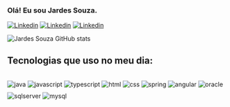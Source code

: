 ### Olá! Eu sou Jardes Souza.

[![Linkedin](https://img.shields.io/badge/LinkedIn-0077B5?style=for-the-badge&logo=linkedin&logoColor=white)](https://www.linkedin.com/in/jardes-souza/)
[![Linkedin](https://img.shields.io/badge/Gmail-D14836?style=for-the-badge&logo=gmail&logoColor=white)](mailto:jardessouza@gmail.com)
[![Linkedin](https://img.shields.io/badge/Telegram-2CA5E0?style=for-the-badge&logo=telegram&logoColor=white)](https://t.me/jardessouza)

![Jardes Souza GitHub stats](https://github-readme-stats.vercel.app/api?username=jardessouza&show_icons=true&theme=gruvbox)

## Tecnologias que uso no meu dia:

<div style="display inline_block"><br/>
    <img style="margin-bottom: 10px" aLign="center" alt="java" src="https://img.shields.io/badge/Java-ED8B00?style=for-the-badge&logo=openjdk&logoColor=white">
    <img style="margin-bottom: 10px" aLign="center" alt="javascript" src="https://img.shields.io/badge/JavaScript-F7DF1E?style=for-the-badge&logo=javascript&logoColor=black">
    <img style="margin-bottom: 10px" aLign="center" alt="typescript" src="https://img.shields.io/badge/TypeScript-007ACC?style=for-the-badge&logo=typescript&logoColor=white">
     <img style="margin-bottom: 10px" aLign="center" alt="html" src="https://img.shields.io/badge/HTML5-E34F26?style=for-the-badge&logo=html5&logoColor=white">
      <img style="margin-bottom: 10px" aLign="center" alt="css" src="https://img.shields.io/badge/CSS-239120?&style=for-the-badge&logo=css3&logoColor=white">
       <img  style="margin-bottom: 10px" aLign="center" alt="spring" src="https://img.shields.io/badge/Spring-6DB33F?style=for-the-badge&logo=spring&logoColor=white">
        <img style="margin-bottom: 10px" aLign="center" alt="angular" src="https://img.shields.io/badge/Angular-DD0031?style=for-the-badge&logo=angular&logoColor=white">
        <img style="margin-bottom: 10px" aLign="center" alt="oracle" src="https://img.shields.io/badge/Oracle-F80000?style=for-the-badge&logo=Oracle&logoColor=white">
        <img style="margin-bottom: 10px" aLign="center" alt="sqlserver" src="https://img.shields.io/badge/Microsoft_SQL_Server-CC2927?style=for-the-badge&logo=microsoft-sql-server&logoColor=white">
        <img style="margin-bottom: 10px" aLign="center" alt="mysql" src="https://img.shields.io/badge/MySQL-00000F?style=for-the-badge&logo=mysql&logoColor=white">
</div><br/>



